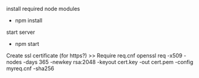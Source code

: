 install required node modules
- npm install

start server 
- npm start

Create ssl certificate (for https?) >> Require req.cnf
openssl req -x509 -nodes -days 365 -newkey rsa:2048 -keyout cert.key -out cert.pem -config myreq.cnf -sha256
